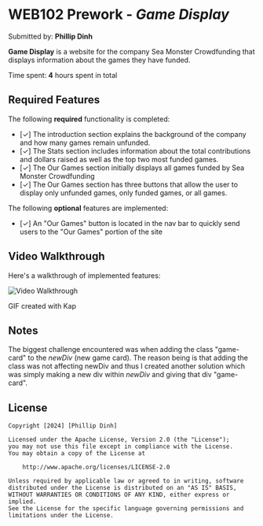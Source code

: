 # WEB102 Prework - _Game Display_

Submitted by: **Phillip Dinh**

**Game Display** is a website for the company Sea Monster Crowdfunding that displays information about the games they have funded.

Time spent: **4** hours spent in total

## Required Features

The following **required** functionality is completed:

- [✓] The introduction section explains the background of the company and how many games remain unfunded.
- [✓] The Stats section includes information about the total contributions and dollars raised as well as the top two most funded games.
- [✓] The Our Games section initially displays all games funded by Sea Monster Crowdfunding
- [✓] The Our Games section has three buttons that allow the user to display only unfunded games, only funded games, or all games.

The following **optional** features are implemented:

- [✓] An "Our Games" button is located in the nav bar to quickly send users to the "Our Games" portion of the site

## Video Walkthrough

Here's a walkthrough of implemented features:

<img src='https://i.gyazo.com/20fc31d42933da53363953d1748ea989.gif' title='Video Walkthrough' width='' alt='Video Walkthrough' />

<!-- Replace this with whatever GIF tool you used! -->

GIF created with Kap

<!-- Recommended tools:
[Kap](https://getkap.co/) for macOS
[ScreenToGif](https://www.screentogif.com/) for Windows
[peek](https://github.com/phw/peek) for Linux. -->

## Notes

The biggest challenge encountered was when adding the class "game-card" to the *newDiv* (new game card). The reason being 
is that adding the class was not affecting newDiv and thus I created another solution which was simply making a new div 
within *newDiv* and giving that div "game-card".

## License

    Copyright [2024] [Phillip Dinh]

    Licensed under the Apache License, Version 2.0 (the "License");
    you may not use this file except in compliance with the License.
    You may obtain a copy of the License at

        http://www.apache.org/licenses/LICENSE-2.0

    Unless required by applicable law or agreed to in writing, software
    distributed under the License is distributed on an "AS IS" BASIS,
    WITHOUT WARRANTIES OR CONDITIONS OF ANY KIND, either express or implied.
    See the License for the specific language governing permissions and
    limitations under the License.
